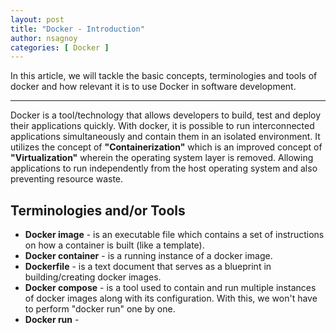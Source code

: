 ```yaml
---
layout: post
title: "Docker - Introduction"
author: nsagnoy
categories: [ Docker ]
---
```



In this article, we will tackle the basic concepts, terminologies and tools of docker and how relevant it is to use Docker in software development.

----

Docker is a tool/technology that allows developers to build, test and deploy their applications quickly. With docker, it is possible to run interconnected applications simultaneously and contain them in an isolated environment. It utilizes the concept of **"Containerization"** which is an improved concept of **"Virtualization"** wherein the operating system layer is removed. Allowing applications to run independently from the host operating system and also preventing resource waste.

## Terminologies and/or Tools

- **Docker image** - is an executable file which contains a set of instructions on how a container is built (like a template).
- **Docker container** - is a running instance of a docker image.
- **Dockerfile** - is a text document that serves as a blueprint in building/creating docker images.
- **Docker compose** - is a tool used to contain and run multiple instances of docker images along with its configuration. With this, we won't have to perform "docker run" one by one.
- **Docker run** -